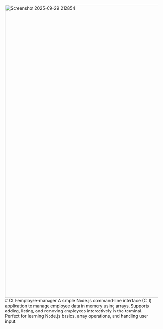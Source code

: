 <img width="1911" height="963" alt="Screenshot 2025-09-29 212854" src="https://github.com/user-attachments/assets/1450af35-14b0-4489-af15-02c5e8b8976c" />
# CLI-employee-manager
A simple Node.js command-line interface (CLI) application to manage employee data in memory using arrays. Supports adding, listing, and removing employees interactively in the terminal. Perfect for learning Node.js basics, array operations, and handling user input.

